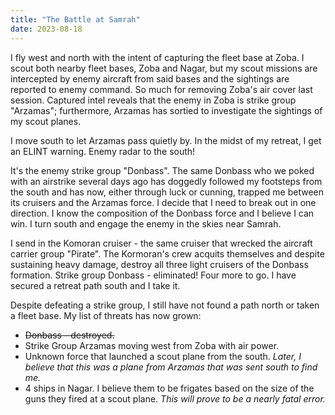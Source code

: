 ```yaml
---
title: "The Battle at Samrah"
date: 2023-08-18
---
```

I fly west and north with the intent of capturing the fleet base at Zoba. I scout both nearby fleet bases, Zoba and Nagar, but my scout missions are intercepted by enemy aircraft from said bases and the sightings are reported to enemy command. So much for removing Zoba's air cover last session. Captured intel reveals that the enemy in Zoba is strike group "Arzamas"; furthermore, Arzamas has sortied to investigate the sightings of my scout planes.

I move south to let Arzamas pass quietly by. In the midst of my retreat, I get an ELINT warning. Enemy radar to the south!

It's the enemy strike group "Donbass". The same Donbass who we poked with an airstrike several days ago has doggedly followed my footsteps from the south and has now, either through luck or cunning, trapped me between its cruisers and the Arzamas force. I decide that I need to break out in one direction. I know the composition of the Donbass force and I believe I can win. I turn south and engage the enemy in the skies near Samrah.

I send in the Komoran cruiser - the same cruiser that wrecked the aircraft carrier group "Pirate". The Kormoran's crew acquits themselves and despite sustaining heavy damage, destroy all three light cruisers of the Donbass formation. Strike group Donbass  - eliminated! Four more to go. I have secured a retreat path south and I take it.

Despite defeating a strike group, I still have not found a path north or taken a fleet base. My list of threats has now grown:
* ~~Donbass - destroyed.~~
* Strike Group Arzamas moving west from Zoba with air power.
* Unknown force that launched a scout plane from the south. _Later, I believe that this was a plane from Arzamas that was sent south to find me._
* 4 ships in Nagar. I believe them to be frigates based on the size of the guns they fired at a scout plane. _This will prove to be a nearly fatal error._
